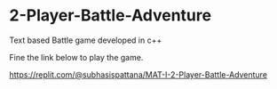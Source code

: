# 2-Player-Battle-Adventure
 Text based Battle game developed in c++

Fine the link below to play the game.


https://replit.com/@subhasispattana/MAT-I-2-Player-Battle-Adventure 
